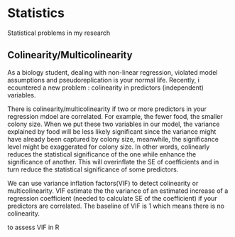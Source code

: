# Statistics
Statistical problems  in my research

## Colinearity/Multicolinearity

As a biology student, dealing with non-linear regression, violated model assumptions and pseudoreplication is your normal life. Recently, i ecountered a new problem : colinearity in predictors (independent) variables.  

There is colinearity/multicolinearity if two or more predictors in your regression mdoel are correlated. For example, the fewer food, the smaller colony size. When we put these two variables in our model, the variance explained by food will be less likely significant since the variance might have already been captured by colony size, meanwhile, the significance level might be exaggerated for colony size. In other words, colinearly reduces the statistical significance of the one while enhance the significance of another. This will overinflate the SE of coefficients and in turn reduce the statistical significance of some predictors.

We can use variance inflation factors(VIF) to detect colinearity or multicolinearity. VIF estimate the the variance of an estimated increase of a regression coefficient (needed to calculate SE of the coefficient) if your predictors are correlated. The baseline of VIF is 1 which means there is no colinearity. 

to assess VIF in R
